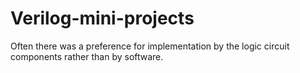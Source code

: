 # Verilog-mini-projects
Often there was a preference for implementation by the logic circuit components rather than by software.
